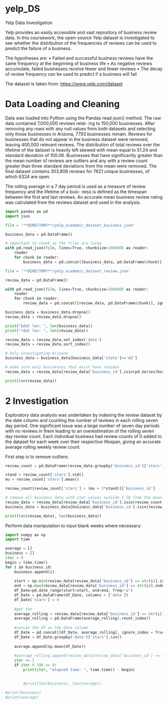 # yelp_DS
Yelp Data Investigation

Yelp provides an easily accessible and vast repository of business review data. In this coursework, the open-source Yelp dataset is investigated to see whether the distribution of the frequencies of reviews can be used to predict the failure of a business. 

The hypotheses are:
• Failed and successful business reviews have the same frequency at the beginning of business life • As negative reviews accumulate, failed businesses receive fewer and fewer reviews
• The decay of review frequency can be used to predict if a business will fail


The dataset is taken from: https://www.yelp.com/dataset 


# Data Loading and Cleaning 

Data was loaded into Python using the Pandas read json() method. The raw data contained 7,000,000 reviews relat- ing to 150,000 businesses. After removing any rows with any null values from both datasets and selecting only those businesses in Arizona, 7793 businesses remain. Reviews for businesses that do not appear in the business dataset were removed, leaving 400,000 relevant reviews. The distribution of total reviews over the lifetime of the dataset is heavily left skewed with mean equal to 51.24 and standard deviation of 100.06. Businesses that have significantly greater than the mean number of reviews are outliers and any with a review count greater than three standard deviations from the mean were removed. The final dataset contains 303,806 reviews for 7621 unique businesses, of which 6324 are open.

The rolling average in a 7 day period is used as a measure of review frequency and the lifetime of a busi- ness is defined as the timespan between the first and last reviews. An accurate mean business review rating was calculated from the reviews dataset and used in the analysis.

```python
import pandas as pd
import json

file = '**DIRECTORY**/yelp_academic_dataset_business.json'

business_data = pd.DataFrame()

# important to chunk as the files are large
with pd.read_json(file, lines=True, chunksize=100000) as reader:
    reader
    for chunk in reader:
        business_data = pd.concat([business_data, pd.DataFrame(chunk)], ignore_index = True)

file = '**DIRECTORY**/yelp_academic_dataset_review.json'

review_data = pd.DataFrame()

with pd.read_json(file, lines=True, chunksize=100000) as reader:
    reader
    for chunk in reader:
        review_data = pd.concat([review_data, pd.DataFrame(chunk)], ignore_index = True)

business_data = business_data.dropna()
review_data = review_data.dropna()

print("bdat len: ", len(business_data))
print("rdat len: ", len(review_data))

review_data = review_data.set_index('date')
review_data = review_data.sort_index()

# Only investigating Arizona
business_data = business_data[business_data['state']=='AZ']

# make sure only businesses that exist have reviews
review_data = review_data[review_data['business_id'].isin(pd.Series(business_data['business_id']))]

print(len(review_data))

```

# 2 Investigation

Exploratory data analysis was undertaken by indexing the review dataset by the date column and counting the number of reviews in each rolling seven day period. One significant issue was a large number of seven day periods with no reviews in them leading to an overestimation of the rolling seven day review count. Each individual business had review counts of 0 added to the dataset for each week over their respective lifespan, giving an accurate average rolling weekly review count.

First step is to remove outliers:
```python
review_count = pd.DataFrame(review_data.groupby('business_id')['stars'].count()).reset_index()

stand = review_count['stars'].std()
mu = review_count['stars'].mean()

review_count[review_count['stars'] > (mu + 3*stand)]['business_id']

# remove all business data with star values outside 3 SD from the mean.
review_data = review_data[review_data['business_id'].isin(review_count[review_count['stars'] <= (mu + 3*stand)]['business_id'])]
business_data = business_data[business_data['business_id'].isin(review_count[review_count['stars'] <= (mu + 3*stand)]['business_id'])]

print(len(review_data), len(business_data))
```

Perform data manipulation to input blank weeks where necessary:
```python
import numpy as np
import time

average = []
business = []
iter = 0
begin = time.time()
for i in business_id:
    business.append(i)
    
    start = np.min(review_data[review_data['business_id'] == str(i)].index)
    end = np.max(review_data[review_data['business_id'] == str(i)].index)
    df_Date=pd.date_range(start=start, end=end, freq='w')
    df_Date = pd.DataFrame(df_Date, columns = ['date'])
    df_Date['stars'] = 0
    
    #get the 
    average_rolling = review_data[review_data['business_id'] == str(i)]['stars'].rolling('7d').count()
    average_rolling = pd.DataFrame(average_rolling).reset_index()
    
    #concat the df on the date column
    df_Date = pd.concat([df_Date, average_rolling], ignore_index = True)
    df_Date = df_Date.groupby('date')['stars'].sum()
    
    average.append(np.mean(df_Date))
    
    #average_rolling.append(review_data[review_data['business_id'] == str(i)]['stars'].rolling('7d').count().mean())
    iter += 1
    if iter % 100 == 0:
        print(iter, "elapsed time: ", time.time() - begin)
    

        #print(len(business), len(average))

#print(business)
#print(average)
```
